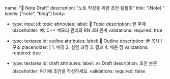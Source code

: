 name: "📝 Note Draft"
description: "노트 작성을 위한 초안 템플릿"
title: "[Note] "
labels: ["note", "blog"]
body:
  - type: input
    id: topic
    attributes:
      label: 📝 Topic
      description: 글 주제
      placeholder: 예: C++ 메모리 관리와 RN JSI 관계
    validations:
      required: true

  - type: textarea
    id: outline
    attributes:
      label: 📑 Outline
      description: 글 목차 / 구조
      placeholder: |
        1. 배경
        2. 실험 과정
        3. 결과
        4. 배운 점
    validations:
      required: true

  - type: textarea
    id: draft
    attributes:
      label: ✍️ Draft
      description: 초안 본문
      placeholder: 여기에 초안을 작성하세요.
    validations:
      required: false
